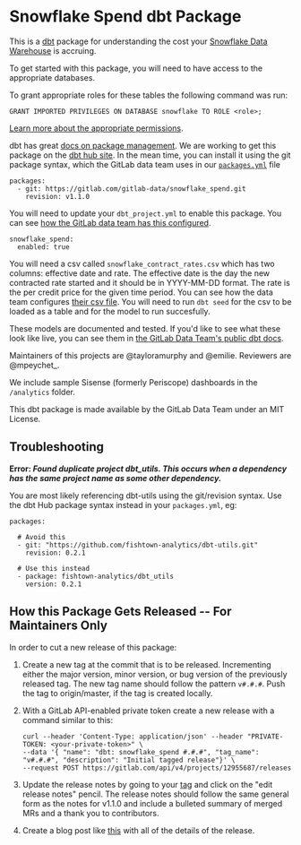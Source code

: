 # Snowflake Spend dbt Package

This is a [dbt](http://getdbt.com) package for understanding the cost your [Snowflake Data Warehouse](https://www.snowflake.com) is accruing.

To get started with this package, you will need to have access to the appropriate databases.

To grant appropriate roles for these tables the following command was run:
```
GRANT IMPORTED PRIVILEGES ON DATABASE snowflake TO ROLE <role>;
```

[Learn more about the appropriate permissions](https://docs.snowflake.net/manuals/user-guide/data-share-consumers.html#granting-privileges-on-a-shared-database).

dbt has great [docs on package management](https://docs.getdbt.com/docs/package-management).
We are working to get this package on the [dbt hub site](http://hub.getdbt.com).
In the mean time, you can install it using the git package syntax, which the GitLab data team uses in our [`packages.yml`](https://gitlab.com/gitlab-data/analytics/blob/master/transform/snowflake-dbt/packages.yml) file

```
packages:
  - git: https://gitlab.com/gitlab-data/snowflake_spend.git
    revision: v1.1.0
```

You will need to update your `dbt_project.yml` to enable this package.
You can see [how the GitLab data team has this configured](https://gitlab.com/gitlab-data/analytics/blob/master/transform/snowflake-dbt/dbt_project.yml).

```
snowflake_spend:
  enabled: true
```

You will need a csv called `snowflake_contract_rates.csv` which has two columns: effective date and rate. The effective date is the day the new contracted rate started and it should be in YYYY-MM-DD format. The rate is the per credit price for the given time period. You can see how the data team configures [their csv file](https://gitlab.com/gitlab-data/analytics/blob/master/transform/snowflake-dbt/data/snowflake_contract_rates.csv). You will need to run `dbt seed` for the csv to be loaded as a table and for the model to run succesfully.

These models are documented and tested.
If you'd like to see what these look like live, you can see them in [the GitLab Data Team's public dbt docs](https://dbt.gitlabdata.com/#!/model/model.snowflake_spend.snowflake_amortized_rates).

Maintainers of this projects are @tayloramurphy and @emilie.
Reviewers are @mpeychet_.

We include sample Sisense (formerly Periscope) dashboards in the `/analytics` folder.

This dbt package is made available by the GitLab Data Team under an MIT License.

## Troubleshooting

**Error: _Found duplicate project dbt_utils. This occurs when a dependency has the same project name as some other dependency._**

You are most likely referencing dbt-utils using the git/revision syntax. Use the dbt Hub package syntax instead in your `packages.yml`, eg:

```
packages:

  # Avoid this
  - git: "https://github.com/fishtown-analytics/dbt-utils.git"
    revision: 0.2.1

  # Use this instead
  - package: fishtown-analytics/dbt_utils
    version: 0.2.1
```

## How this Package Gets Released -- For Maintainers Only

In order to cut a new release of this package:
1. Create a new tag at the commit that is to be released. Incrementing either the major version, minor version, or bug version of the previously released tag.  The new tag name should follow the pattern `v#.#.#`.  Push the tag to origin/master, if the tag is created locally.
1. With a GitLab API-enabled private token create a new release with a command similar to this:

    ```
    curl --header 'Content-Type: application/json' --header "PRIVATE-TOKEN: <your-private-token>" \
    --data '{ "name": "dbt: snowflake_spend #.#.#", "tag_name": "v#.#.#", "description": "Initial tagged release"}' \
    --request POST https://gitlab.com/api/v4/projects/12955687/releases
    ```

1. Update the release notes by going to your [tag](https://gitlab.com/gitlab-data/snowflake_spend/-/tags) and click on the "edit release notes" pencil.  The release notes should follow the same general form as the notes for v1.1.0 and include a bulleted summary of merged MRs and a thank you to contributors.
1. Create a blog post like [this](https://about.gitlab.com/blog/2020/04/08/snowflake-spend-dbt-package-release/) with all of the details of the release.
